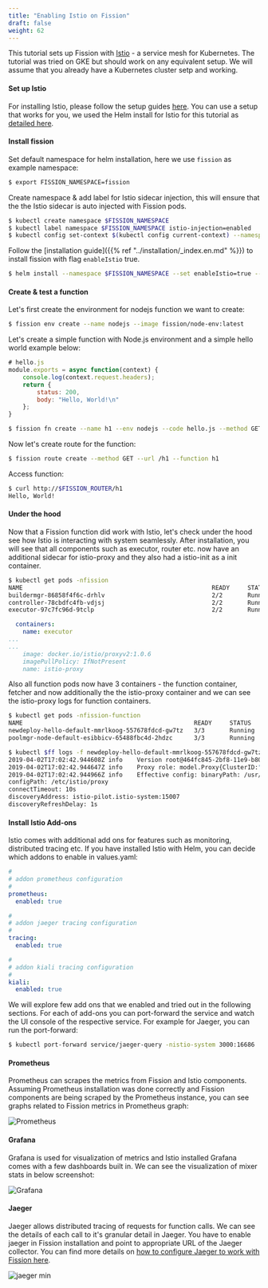 ```yaml
---
title: "Enabling Istio on Fission"
draft: false
weight: 62
---
```


This tutorial sets up Fission with [Istio](https://istio.io/) - a service mesh for Kubernetes.
The tutorial was tried on GKE but should work on any equivalent setup.
We will assume that you already have a Kubernetes cluster setp and working.

#### Set up Istio

For installing Istio, please follow the setup guides [here](https://istio.io/docs/setup/kubernetes/install/).
You can use a setup that works for you, we used the Helm install for Istio for this tutorial as [detailed here](https://istio.io/latest/docs/setup/install/helm/).

#### Install fission

Set default namespace for helm installation, here we use `fission` as example namespace:

```bash
$ export FISSION_NAMESPACE=fission
```

Create namespace & add label for Istio sidecar injection, this will ensure that the the Istio sidecar is auto injected with Fission pods.

```bash
$ kubectl create namespace $FISSION_NAMESPACE
$ kubectl label namespace $FISSION_NAMESPACE istio-injection=enabled
$ kubectl config set-context $(kubectl config current-context) --namespace=$FISSION_NAMESPACE
```

Follow the [installation guide]({{% ref "../installation/_index.en.md" %}}) to install fission with flag `enableIstio` true.

```bash
$ helm install --namespace $FISSION_NAMESPACE --set enableIstio=true --name istio-demo <chart-fission-all-url>
```

#### Create & test a function

Let's first create the environment for nodejs function we want to create:

```bash
$ fission env create --name nodejs --image fission/node-env:latest
```

Let's create a simple function with Node.js environment and a simple hello world example below:

```js
# hello.js
module.exports = async function(context) {
    console.log(context.request.headers);
    return {
        status: 200,
        body: "Hello, World!\n"
    };
}
```

```bash
$ fission fn create --name h1 --env nodejs --code hello.js --method GET
```

Now let's create route for the function:

```bash
$ fission route create --method GET --url /h1 --function h1
```

Access function:

```bash
$ curl http://$FISSION_ROUTER/h1
Hello, World!
```

#### Under the hood

Now that a Fission function did work with Istio, let's check under the hood see how Istio is interacting with system seamlessly.
After installation, you will see that all components such as executor, router etc. now have an additional sidecar for istio-proxy and they also had a istio-init as a init container.

```bash
$ kubectl get pods -nfission
NAME                                                     READY     STATUS             RESTARTS   AGE
buildermgr-86858f4f6c-drhlv                              2/2       Running            0          7m
controller-78cbdfc4fb-vdjsj                              2/2       Running            0          7m
executor-97c7fc96d-9tclp                                 2/2       Running            1          7m
```

```yaml
  containers:
    name: executor
...
...
    image: docker.io/istio/proxyv2:1.0.6
    imagePullPolicy: IfNotPresent
    name: istio-proxy
```

Also all function pods now have 3 containers - the function container, fetcher and now additionally the the istio-proxy container and we can see the istio-proxy logs for function containers.

```bash
$ kubectl get pods -nfission-function
NAME                                                READY     STATUS    RESTARTS   AGE
newdeploy-hello-default-mmrlkoog-557678fdcd-gw7tz   3/3       Running   2          9m
poolmgr-node-default-esibbicv-65488fbc4d-2hdzc      3/3       Running   0          9m

$ kubectl $ff logs -f newdeploy-hello-default-mmrlkoog-557678fdcd-gw7tz -c istio-proxy
2019-04-02T17:02:42.944608Z info    Version root@464fc845-2bf8-11e9-b805-0a580a2c0506-docker.io/istio-1.0.6-98598f88f6ee9c1e6b3f03b652d8e0e3cd114fa2-Clean
2019-04-02T17:02:42.944647Z info    Proxy role: model.Proxy{ClusterID:"", Type:"sidecar", IPAddress:"10.16.62.23", ID:"newdeploy-hello-default-mmrlkoog-557678fdcd-gw7tz.fission-function", Domain:"fission-function.svc.cluster.local", Metadata:map[string]string(nil)}
2019-04-02T17:02:42.944966Z info    Effective config: binaryPath: /usr/local/bin/envoy
configPath: /etc/istio/proxy
connectTimeout: 10s
discoveryAddress: istio-pilot.istio-system:15007
discoveryRefreshDelay: 1s

```

#### Install Istio Add-ons

Istio comes with additional add ons for features such as monitoring, distributed tracing etc. If you have installed Istio with Helm, you can decide which addons to enable in values.yaml:

```yaml
#
# addon prometheus configuration
#
prometheus:
  enabled: true

#
# addon jaeger tracing configuration
#
tracing:
  enabled: true

#
# addon kiali tracing configuration
#
kiali:
  enabled: true
```

We will explore few add ons that we enabled and tried out in the following sections.
For each of add-ons you can port-forward the service and watch the UI console of the respective service.
For example for Jaeger, you can run the port-forward:

```bash
$ kubectl port-forward service/jaeger-query -nistio-system 3000:16686
```

#### Prometheus

Prometheus can scrapes the metrics from Fission and Istio components.
Assuming Prometheus installation was done correctly and Fission components are being scraped by the Prometheus instance, you can see graphs related to Fission metrics in Prometheus graph:

![Prometheus](../assets/prometheus_fission.png)

#### Grafana

Grafana is used for visualization of metrics and Istio installed Grafana comes with a few dashboards built in.
We can see the visualization of mixer stats in below screenshot:

![Grafana](../assets/grafana.png)

#### Jaeger

Jaeger allows distributed tracing of requests for function calls.
We can see the details of each call to it's granular detail in Jaeger.
You have to enable jaeger in Fission installation and point to appropriate URL of the Jaeger collector.
You can find more details on [how to configure Jaeger to work with Fission here](https://blog.fission.io/posts/fission-opentracing/).

![jaeger min](../assets/jaeger.png)
